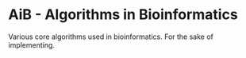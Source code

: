# AiB - Algorithms in Bioinformatics
Various core algorithms used in bioinformatics.
For the sake of implementing.
